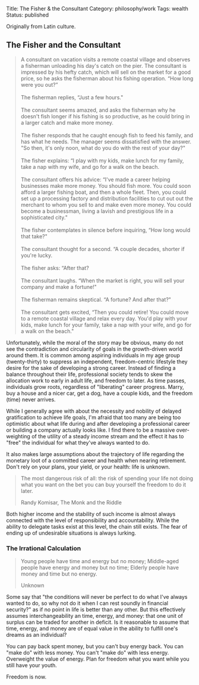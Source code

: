 Title: The Fisher & the Consultant
Category: philosophy/work
Tags: wealth
Status: published

Originally from Latin culture.

## The Fisher and the Consultant

>   A consultant on vacation visits a remote coastal village and observes a fisherman unloading his day's catch on the pier. The consultant is impressed by his hefty catch, which will sell on the market for a good price, so he asks the fisherman about his fishing operation. “How long were you out?”
<br><br>
The fisherman replies, “Just a few hours."
<br><br>
The consultant seems amazed, and asks the fisherman why he doesn't fish longer if his fishing is so productive, as he could bring in a larger catch and make more money.
<br><br>
The fisher responds that he caught enough fish to feed his family, and has what he needs. The manager seems dissatisfied with the answer.  "So then, it's only noon, what do you do with the rest of your day?"
<br><br>
The fisher explains: “I play with my kids, make lunch for my family, take a nap with my wife, and go for a walk on the beach.
<br><br>
The consultant offers his advice: “I've made a career helping businesses make more money. You should fish more. You could soon afford a larger fishing boat, and then a whole fleet. Then, you could set up a processing factory and distribution facilities to cut out out the merchant to whom you sell to and make even more money. You could become a businessman, living a lavish and prestigious life in a sophisticated city."
<br><br>
The fisher contemplates in silence before inquiring, “How long would that take?"
<br><br>
The consultant thought for a second. “A couple decades, shorter if you're lucky.
<br><br>
The fisher asks: “After that?
<br><br>
The consultant laughs. “When the market is right, you will sell your company and make a fortune!"
<br><br>
The fisherman remains skeptical. “A fortune? And after that?"
<br><br>
The consultant gets excited, “Then you could retire! You could move to a remote coastal village and relax every day. You'd play with your kids, make lunch for your family, take a nap with your wife, and go for a walk on the beach."

Unfortunately, while the moral of the story may be obvious, many do not see the contradiction and circularity of goals in the growth-driven world around them. It is common among aspiring individuals in my age group (twenty-thirty) to suppress an independent, freedom-centric lifestyle they desire for the sake of developing a strong career. Instead of finding a balance throughout their life, professional society tends to skew the allocation work to early in adult life, and freedom to later. As time passes, individuals grow roots, regardless of "liberating" career progress. Marry, buy a house and a nicer car, get a dog, have a couple kids, and the freedom (time) never arrives.   

While I generally agree with about the necessity and nobility of delayed gratification to achieve life goals, I'm afraid that too many are being too optimistic about what life during and after developing a professional career or building a company actually looks like. I find there to be a massive over-weighting of the utility of a steady income stream and the effect it has to "free" the individual for what they've always wanted to do.

It also makes large assumptions about the trajectory of life regarding the monetary loot of a committed career and health when nearing retirement. Don't rely on your plans, your yield, or your health: life is unknown.

> The most dangerous risk of all: the risk of spending your life not doing what you want on the bet you can buy yourself the freedom to do it later.
    <p class="annotation">Randy Komisar, The Monk and the Riddle</p>

Both higher income and the stability of such income is almost always connected with the level of responsibility and accountability. While the ability to delegate tasks exist at this level, the chain still exists. The fear of ending up of undesirable situations is always lurking.


### The Irrational Calculation

> Young people have time and energy but no money;
    Middle-aged people have energy and money but no time;
    Elderly people have money and time but no energy.
    <p class="annotation">
        Unknown
    </p>

Some say that "the conditions will never be perfect to do what I've always wanted to do, so why not do it when I can rest soundly in financial security?" as if no point in life is better than any other. But this effectively assumes interchangeability an time, energy, and money: that one unit of surplus can be traded for another in deficit. Is it reasonable to assume that time, energy, and money are of equal value in the ability to fulfill one's dreams as an individual?

You can pay back spent money, but you can't buy energy back. You can "make do" with less money. You can't "make do" with less energy. Overweight the value of energy. Plan for freedom what you want while you still have your youth.

Freedom is now.
